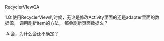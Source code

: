 RecyclerVIewQA

1.Q:使用RecyclerView的时候，无论是修改Activity里面的还是adapter里面的数据源， 调用刷新item的方法， 都会刷新页面数据么？

​	A:会，为什么会还不确定？

